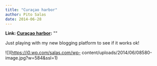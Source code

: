 ```yaml
---
title: "Curaçao harbor"
author: Pito Salas
date: 2014-06-28
---
```


**Link: [Curaçao harbor](None):** ""

Just playing with my new blogging platform to see if it works ok!

![](https://i0.wp.com/salas.com/wp-
content/uploads/2014/06/08580-image.jpg?w=584&ssl=1)


